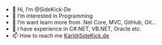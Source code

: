 - 👋 Hi, I’m @SideKick-De
- 👀 I’m interested in Programming
- 🌱 I’m want learn more from .Net Core, MVC, GitHub, Git...
- 🌱 I have experience in C#.NET, VB.NET, Oracle etc.
- 📫 How to reach me Karl@SideKick.de

<!---
SideKick-De/SideKick-De is a ✨ special ✨ repository because its `README.md` (this file) appears on your GitHub profile.
You can click the Preview link to take a look at your changes.
--->
